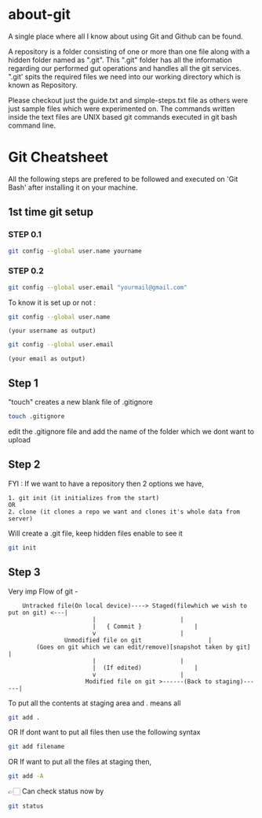# about-git
A single place where all I know about using Git and Github can be found.

A repository is a folder consisting of one or more than one file along with a hidden folder named as ".git".
This ".git" folder has all the information regarding our performed gut operations and handles all the git services.
".git' spits the required files we need into our working directory which is known as Repository.

Please checkout just the guide.txt and simple-steps.txt file as others were just sample files which were experimented on.
The commands written inside the text files are UNIX based git commands executed in git bash command line.



# Git Cheatsheet 

All the following steps are prefered to be followed and executed on 'Git Bash' after installing it on your machine.


## 1st time git setup
### STEP 0.1 

```bash 
git config --global user.name yourname
```

### STEP 0.2

```bash
git config --global user.email "yourmail@gmail.com"
```

To know it is set up or not :

```bash
git config --global user.name
```
```(your username as output)```

```bash
git config --global user.email
```
```(your email as output)```



## Step 1

"touch" creates a new blank file  of .gitignore

```bash 
touch .gitignore
```

edit the .gitignore file and add the name of the folder which we dont want to upload 
    
## Step 2 

FYI : If we want to have a repository then 2 options we have, 

	1. git init (it initializes from the start)
	OR
	2. clone (it clones a repo we want and clones it's whole data from server)

Will create a .git file, keep hidden files enable to see it

```bash
git init
```

## Step 3 

 Very imp Flow of git -

	    Untracked file(On local device)----> Staged(filewhich we wish to put on git) <---|
						    |					     |
						    |	{ Commit }			     |
						    v					     |
					Unmodified file on git				     |
			(Goes on git which we can edit/remove)[snapshot taken by git]	     |
						    |					     |
						    |  (If edited)			     |
						    v					     |
				          Modified file on git >------(Back to staging)------|

To put all the contents at staging area and . means all

```bash
git add .  
```

OR If dont want to put all files then use the following syntax 

```bash
git add filename
```

OR If want to put all the files at staging then, 

```bash
git add -A
```

👉🏻 Can check status now by 

```bash
git status
```

